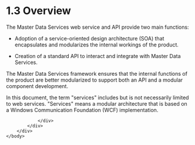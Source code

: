 <html dir="LTR" xmlns:mshelp="http://msdn.microsoft.com/mshelp" xmlns:ddue="http://ddue.schemas.microsoft.com/authoring/2003/5" xmlns:xlink="http://www.w3.org/1999/xlink" xmlns:tool="http://www.microsoft.com/tooltip">
    <head>
        <meta http-equiv="Content-Type" content="text/html; CHARSET=utf-8"></meta>
        <meta name="save" content="history"></meta>
        <title>1.3 Overview</title>
        <xml>
            <mshelp:toctitle title="1.3 Overview"></mshelp:toctitle>
            <mshelp:rltitle title="[MS-SSMDSWS-15]: Overview"></mshelp:rltitle>
            <mshelp:keyword index="A" term="a3478a5a-8d90-4047-b104-c5fea21e2e02"></mshelp:keyword>
            <mshelp:attr name="DCSext.ContentType" value="open specification"></mshelp:attr>
            <mshelp:attr name="AssetID" value="a3478a5a-8d90-4047-b104-c5fea21e2e02"></mshelp:attr>
            <mshelp:attr name="TopicType" value="kbRef"></mshelp:attr>
            <mshelp:attr name="DCSext.Title" value="[MS-SSMDSWS-15]: Overview" />
        </xml>
    </head>
    <body>
        <div id="header">
            <h1 class="heading">1.3 Overview</h1>
        </div>
        <div id="mainSection">
            <div id="mainBody">
                <div id="allHistory" class="saveHistory"></div>
                <div id="sectionSection0" class="section" name="collapseableSection">
                    

<p>The Master Data Services web service and API provide two
main functions:</p>

<ul><li><p><span><span> 
</span></span>Adoption of a service-oriented design architecture (SOA) that encapsulates
and modularizes the internal workings of the product.</p>

</li><li><p><span><span> 
</span></span>Creation of a standard API to interact and integrate with Master
Data Services.</p>

</li></ul><p>The Master Data Services framework ensures that the internal
functions of the product are better modularized to support both an API and a
modular component development. </p>

<p>In this document, the term &quot;services&quot; includes but
is not necessarily limited to web services. &quot;Services&quot; means a
modular architecture that is based on a Windows Communication Foundation (WCF)
implementation.</p>


                </div>
            </div>
        </div>
    </body>
</html>